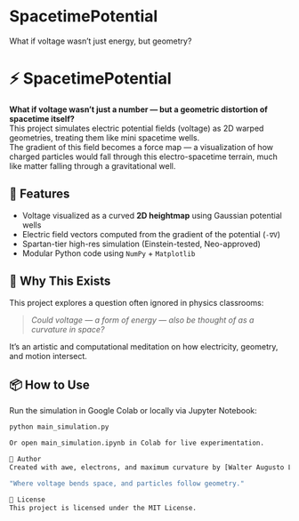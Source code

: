 # SpacetimePotential

What if voltage wasn’t just energy, but geometry?
# ⚡ SpacetimePotential

**What if voltage wasn’t just a number — but a geometric distortion of spacetime itself?**  
This project simulates electric potential fields (voltage) as 2D warped geometries, treating them like mini spacetime wells.  
The gradient of this field becomes a force map — a visualization of how charged particles would fall through this electro-spacetime terrain, much like matter falling through a gravitational well.

## 🔭 Features

- Voltage visualized as a curved **2D heightmap** using Gaussian potential wells
- Electric field vectors computed from the gradient of the potential (`-∇V`)
- Spartan-tier high-res simulation (Einstein-tested, Neo-approved)
- Modular Python code using `NumPy` + `Matplotlib`

## 🔬 Why This Exists

This project explores a question often ignored in physics classrooms:  
> *Could voltage — a form of energy — also be thought of as a curvature in space?*

It’s an artistic and computational meditation on how electricity, geometry, and motion intersect.

## 📦 How to Use

Run the simulation in Google Colab or locally via Jupyter Notebook:

```bash
python main_simulation.py

Or open main_simulation.ipynb in Colab for live experimentation.

🧙 Author
Created with awe, electrons, and maximum curvature by [Walter Augusto Lettau]

"Where voltage bends space, and particles follow geometry."

🪪 License
This project is licensed under the MIT License.

